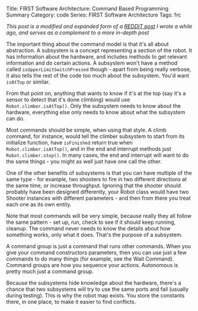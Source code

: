 Title: FIRST Software Architecture: Command Based Programming Summary
Category: code
Series: FIRST Software Architecture
Tags: frc

*This post is a modified and expanded form of a [REDDIT post] I wrote a while ago, and serves as a complement to a more in-depth post*

The important thing about the command model is that it's all about abstraction.
A subsystem is a concept representing a section of the robot.
It has information about the hardware, and includes methods to get relevant information and do certain actions.
A subsystem won't have a method called `isUpperLimitSwitchPressed` though - apart from being really verbose, it also tells the rest of the code too much about the subsystem.
You'd want `isAtTop` or similar.

From that point on, anything that wants to know if it's at the top (say it's a sensor to detect that it's done climbing) would use `Robot.climber.isAtTop()`.
Only the subsystem needs to know about the hardware, everything else only needs to know about what the subsystem can do.

Most commands should be simple, when using that style.
A climb command, for instance, would tell the climber subsystem to start from its initialize function, have `isFinished` return true when `Robot.climber.isAtTop()`, and in the end and interrupt methods just `Robot.climber.stop()`.
In many cases, the end and interrupt will want to do the same things - you might as well just have one call the other.

One of the other benefits of subsystems is that you can have multiple of the same type - for example, two shooters to fire in two different directions at the same time, or increase throughput.
Ignoring that the shooter should probably have been designed differently, your Robot class would have two Shooter instances with different parameters - and then from there you treat each one as its own entity.

Note that most commands will be very simple, because really they all follow the same pattern - set up, run, check to see if it should keep running, cleanup.
The command never needs to know the details about how something works, only what it does. That's the purpose of a subsystem.

A command group is just a command that runs other commands.
When you give your command constructors parameters, then you can use just a few commands to do many things (for example, see the Wait Command).
Command groups are how you sequence your actions. Autonomous is pretty much just a command group.

Because the subsystems hide knowledge about the hardware, there's a chance that two subsystems will try to use the same ports and fail (usually during testing).
This is why the robot map exists. You store the constants there, in one place, to make it easier to find conflicts.

[REDDIT post]: https://www.reddit.com/r/FRC/comments/5sigju/how_is_everyones_team_doing/ddg38en/
